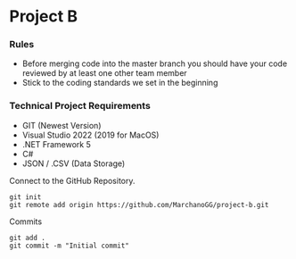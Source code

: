 # Project B


### Rules
* Before merging code into the master branch you should have your code reviewed by at least one other team member
* Stick to the coding standards we set in the beginning


### Technical Project Requirements 
* GIT (Newest Version)
* Visual Studio 2022 (2019 for MacOS)
* .NET Framework 5
* C#
* JSON / .CSV (Data Storage)

Connect to the GitHub Repository.
```
git init
git remote add origin https://github.com/MarchanoGG/project-b.git
```

Commits
```
git add .
git commit -m "Initial commit"
```
